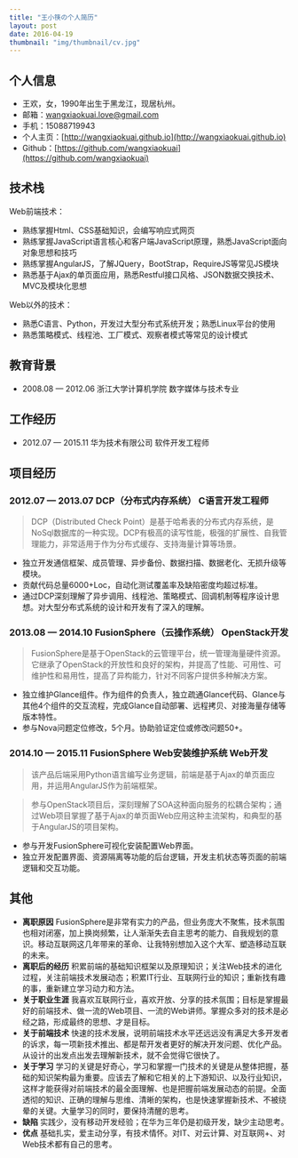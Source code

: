 ```yaml
---
title: "王小筷の个人简历"
layout: post
date: 2016-04-19
thumbnail: "img/thumbnail/cv.jpg"
---
```


## 个人信息
* 王欢，女，1990年出生于黑龙江，现居杭州。
* 邮箱：wangxiaokuai.love@gmail.com
* 手机：15088719943
* 个人主页：[http://wangxiaokuai.github.io](http://wangxiaokuai.github.io)
* Github：[https://github.com/wangxiaokuai](https://github.com/wangxiaokuai)

## 技术栈
Web前端技术：

* 熟练掌握Html、CSS基础知识，会编写响应式网页
* 熟练掌握JavaScript语言核心和客户端JavaScript原理，熟悉JavaScript面向对象思想和技巧
* 熟练掌握AngularJS，了解JQuery，BootStrap，RequireJS等常见JS模块
* 熟悉基于Ajax的单页面应用，熟悉Restful接口风格、JSON数据交换技术、MVC及模块化思想

Web以外的技术：

* 熟悉C语言、Python，开发过大型分布式系统开发；熟悉Linux平台的使用
* 熟悉策略模式、线程池、工厂模式、观察者模式等常见的设计模式

## 教育背景
* 2008.08 — 2012.06  浙江大学计算机学院    数字媒体与技术专业  

## 工作经历
* 2012.07 — 2015.11    华为技术有限公司    软件开发工程师

## 项目经历

### 2012.07 — 2013.07    DCP（分布式内存系统）           C语言开发工程师
> DCP（Distributed Check Point）是基于哈希表的分布式内存系统，是NoSql数据库的一种实现。DCP有极高的读写性能，极强的扩展性、自我管理能力，非常适用于作为分布式缓存、支持海量计算等场景。

* 独立开发通信框架、成员管理、异步备份、数据扫描、数据老化、无损升级等模块。
* 贡献代码总量6000+Loc，自动化测试覆盖率及缺陷密度均超过标准。
* 通过DCP深刻理解了异步调用、线程池、策略模式、回调机制等程序设计思想。对大型分布式系统的设计和开发有了深入的理解。


### 2013.08 — 2014.10    FusionSphere（云操作系统）    OpenStack开发
> FusionSphere是基于OpenStack的云管理平台，统一管理海量硬件资源。它继承了OpenStack的开放性和良好的架构，并提高了性能、可用性、可维护性和易用性，提高了异构能力，针对不同客户提供多种解决方案。

* 独立维护Glance组件。作为组件的负责人，独立疏通Glance代码、Glance与其他4个组件的交互流程，完成Glance自动部署、远程拷贝、对接海量存储等版本特性。
* 参与Nova问题定位修改，5个月。协助验证定位或修改问题50+。


### 2014.10 — 2015.11    FusionSphere Web安装维护系统 	Web开发
> 该产品后端采用Python语言编写业务逻辑，前端是基于Ajax的单页面应用，并运用AngularJS作为前端框架。

> 参与OpenStack项目后，深刻理解了SOA这种面向服务的松耦合架构；通过Web项目掌握了基于Ajax的单页面Web应用这种主流架构，和典型的基于AngularJS的项目架构。

* 参与开发FusionSphere可视化安装配置Web界面。
* 独立开发配置界面、资源隔离等功能的后台逻辑，开发主机状态等页面的前端逻辑和交互功能。

## 其他
* **离职原因**  FusionSphere是非常有实力的产品，但业务庞大不聚焦，技术氛围也相对闭塞，加上换岗频繁，让人渐渐失去自主思考的能力、自我规划的意识。移动互联网这几年带来的革命、让我特别想加入这个大军、塑造移动互联的未来。
* **离职后的经历**   积累前端的基础知识框架以及原理知识；关注Web技术的进化过程，关注前端技术发展动态；积累IT行业、互联网行业的知识；重新找有趣的事，重新建立学习动力和方法。
* **关于职业生涯**  我喜欢互联网行业，喜欢开放、分享的技术氛围；目标是掌握最好的前端技术、做一流的Web项目、一流的Web讲师。掌握众多对的技术是必经之路，形成最终的思想、才是目标。
* **关于前端技术**  快速的技术发展，说明前端技术水平还远远没有满足大多开发者的诉求，每一项新技术推出、都是帮开发者更好的解决开发问题、优化产品。从设计的出发点出发去理解新技术，就不会觉得它很快了。
* **关于学习**  学习的关键是好奇心，学习和掌握一门技术的关键是从整体把握，基础的知识架构最为重要。应该去了解和它相关的上下游知识、以及行业知识，这样才能获得对前端技术的最全面理解、也是把握前端发展动态的前提。全面透彻的知识、正确的理解与思维、清晰的架构，也是快速掌握新技术、不被绕晕的关键。大量学习的同时，要保持清醒的思考。
* **缺陷** 实践少，没有移动开发经验；在华为三年仍是初级开发，缺少主动思考。
* **优点** 基础扎实，爱主动分享，有技术情怀。对IT、对云计算、对互联网+、对Web技术都有自己的思考。






